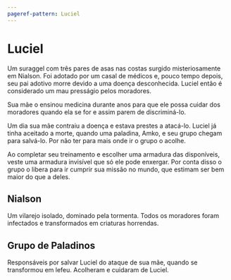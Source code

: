```yaml
---
pageref-pattern: Luciel
---
```

# Luciel

Um suraggel com três pares de asas nas costas surgido misteriosamente em Nialson. Foi adotado por um casal de médicos e, pouco tempo depois, seu pai adotivo morre devido a uma doença desconhecida. Luciel então é considerado um mau presságio pelos moradores.

Sua mãe o ensinou medicina durante anos para que ele possa cuidar dos moradores quando ela se for e assim parem de discriminá-lo.

Um dia sua mãe contraiu a doença e estava prestes a atacá-lo. Luciel já tinha aceitado a morte, quando uma paladina, Amko, e seu grupo chegam para salvá-lo. Por não ter para mais onde ir o grupo o acolhe.

Ao completar seu treinamento e escolher uma armadura das disponíveis, veste uma armadura invisível que só ele pode enxergar. Por conta disso o grupo o libera para ir cumprir sua missão no mundo, que estimam ser bem maior do que a deles.

## Nialson

Um vilarejo isolado, dominado pela tormenta. Todos os moradores foram infectados e transformados em criaturas horrendas.

## Grupo de Paladinos

Responsáveis por salvar Luciel do ataque de sua mãe, quando se transformou em lefeu. Acolheram e cuidaram de Luciel.
